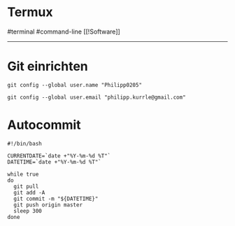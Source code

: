 # Termux
#terminal #command-line 
[[!Software]]

---

# Git einrichten
`git config --global user.name "Philipp0205"`

`git config --global user.email "philipp.kurrle@gmail.com"`

# Autocommit

```
#!/bin/bash

CURRENTDATE=`date +"%Y-%m-%d %T"`
DATETIME=`date +"%Y-%m-%d %T"`

while true 
do 
  git pull 
  git add -A 
  git commit -m "${DATETIME}"
  git push origin master
  sleep 300
done
```

